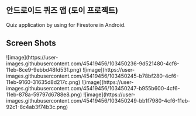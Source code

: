 ## 안드로이드 퀴즈 앱 (토이 프로젝트) 
Quiz application by using for Firestore in Android.

## Screen Shots 
<div>
![image](https://user-images.githubusercontent.com/45419456/103450236-9d521480-4cf6-11eb-8ce9-9ebbd48fd531.png)
![image](https://user-images.githubusercontent.com/45419456/103450245-b78bf280-4cf6-11eb-9160-31635d8d217c.png)
![image](https://user-images.githubusercontent.com/45419456/103450247-b955b600-4cf6-11eb-878a-59797d6788e8.png)
![image](https://user-images.githubusercontent.com/45419456/103450249-bb1f7980-4cf6-11eb-92c1-8c4ab3f74b3c.png)
</div>

